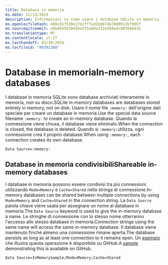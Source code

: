 ```yaml
---
title: Database in memoria
ms.date: 12/13/2019
description: Informazioni su come usare i database SQLite in memoria.
ms.openlocfilehash: 408c81f538e27dcfffad20db74b7809912b7905f
ms.sourcegitcommit: a9b8945630426a575ab0a332e568edc807666d1b
ms.translationtype: MT
ms.contentlocale: it-IT
ms.lasthandoff: 03/30/2020
ms.locfileid: "80391208"
---
```

# <a name="in-memory-databases"></a><span data-ttu-id="02c87-103">Database in memoria</span><span class="sxs-lookup"><span data-stu-id="02c87-103">In-memory databases</span></span>

<span data-ttu-id="02c87-104">I database in memoria SQLite sono database archiviati interamente in memoria, non su disco.</span><span class="sxs-lookup"><span data-stu-id="02c87-104">SQLite in-memory databases are databases stored entirely in memory, not on disk.</span></span> <span data-ttu-id="02c87-105">Usare il nome file `:memory:` dell'origine dati speciale per creare un database in memoria.</span><span class="sxs-lookup"><span data-stu-id="02c87-105">Use the special data source filename `:memory:` to create an in-memory database.</span></span> <span data-ttu-id="02c87-106">Quando la connessione viene chiusa, il database viene eliminato.</span><span class="sxs-lookup"><span data-stu-id="02c87-106">When the connection is closed, the database is deleted.</span></span> <span data-ttu-id="02c87-107">Quando si `:memory:`utilizza, ogni connessione crea il proprio database.</span><span class="sxs-lookup"><span data-stu-id="02c87-107">When using `:memory:`, each connection creates its own database.</span></span>

```ConnectionString
Data Source=:memory:
```

## <a name="shareable-in-memory-databases"></a><span data-ttu-id="02c87-108">Database in memoria condivisibili</span><span class="sxs-lookup"><span data-stu-id="02c87-108">Shareable in-memory databases</span></span>

<span data-ttu-id="02c87-109">I database in memoria possono essere condivisi tra più connessioni utilizzando `Mode=Memory` e `Cache=Shared` nella stringa di connessione.</span><span class="sxs-lookup"><span data-stu-id="02c87-109">In-memory databases can be shared between multiple connections by using `Mode=Memory` and `Cache=Shared` in the connection string.</span></span> <span data-ttu-id="02c87-110">La `Data Source` parola chiave viene usata per assegnare un nome al database in memoria.</span><span class="sxs-lookup"><span data-stu-id="02c87-110">The `Data Source` keyword is used to give the in-memory database a name.</span></span> <span data-ttu-id="02c87-111">Le stringhe di connessione con lo stesso nome otterranno l'accesso allo stesso database in memoria.</span><span class="sxs-lookup"><span data-stu-id="02c87-111">Connection strings using the same name will access the same in-memory database.</span></span> <span data-ttu-id="02c87-112">Il database viene mantenuto finché almeno una connessione rimane aperta.</span><span class="sxs-lookup"><span data-stu-id="02c87-112">The database persists as long as at least one connection to it remains open.</span></span> <span data-ttu-id="02c87-113">Un [esempio](https://github.com/dotnet/docs/blob/master/samples/snippets/standard/data/sqlite/InMemorySample/Program.cs) che illustra questa operazione è disponibile su GitHub.</span><span class="sxs-lookup"><span data-stu-id="02c87-113">A [sample](https://github.com/dotnet/docs/blob/master/samples/snippets/standard/data/sqlite/InMemorySample/Program.cs) demonstrating this is available on GitHub.</span></span>

```ConnectionString
Data Source=InMemorySample;Mode=Memory;Cache=Shared
```
